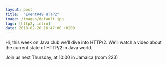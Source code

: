```yaml
---
layout: post
title:  "Event#49 HTTP2"
image: /images/default.jpg
tags: [http2, intro]
date: 2018-02-20 16:47:00 +0200
---
```


Hi, this week on Java club
we'll dive into HTTP/2. We'll watch a video about the current state of HTTP/2 in Java world.

Join us next Thursday, at 10:00 in Jamaica (room 223)

